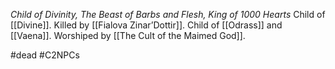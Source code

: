 *Child of Divinity, The Beast of Barbs and Flesh, King of 1000 Hearts*
Child of [[Divine]]. Killed by [[Fialova Zinar’Dottir]]. Child of [[Odrass]] and [[Vaena]]. Worshiped by [[The Cult of the Maimed God]].

#dead #C2NPCs